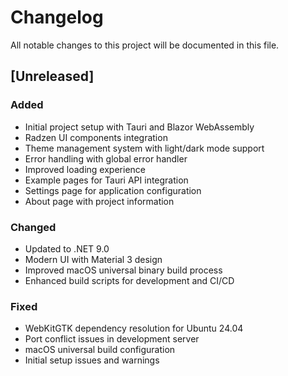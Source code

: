 # Changelog

All notable changes to this project will be documented in this file.

## [Unreleased]

### Added
- Initial project setup with Tauri and Blazor WebAssembly
- Radzen UI components integration
- Theme management system with light/dark mode support
- Error handling with global error handler
- Improved loading experience
- Example pages for Tauri API integration
- Settings page for application configuration
- About page with project information

### Changed
- Updated to .NET 9.0
- Modern UI with Material 3 design
- Improved macOS universal binary build process
- Enhanced build scripts for development and CI/CD

### Fixed
- WebKitGTK dependency resolution for Ubuntu 24.04
- Port conflict issues in development server
- macOS universal build configuration
- Initial setup issues and warnings
